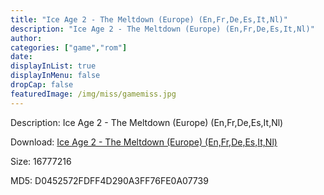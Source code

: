 ```yaml
---
title: "Ice Age 2 - The Meltdown (Europe) (En,Fr,De,Es,It,Nl)"
description: "Ice Age 2 - The Meltdown (Europe) (En,Fr,De,Es,It,Nl)"
author: 
categories: ["game","rom"]
date: 
displayInList: true
displayInMenu: false
dropCap: false
featuredImage: /img/miss/gamemiss.jpg
---
```


Description: Ice Age 2 - The Meltdown (Europe) (En,Fr,De,Es,It,Nl)

Download: <a style="text-decoration:underline;" href="https://mega.nz/#!6bZACYiT!Uiy6Cb7WwjIFsdZ4byo7L9W6VZhSm9zkai3V8x3Ze2Y" target = "_blank" rel = "nofollow" > Ice Age 2 - The Meltdown (Europe) (En,Fr,De,Es,It,Nl)</a>

Size: 16777216

MD5: D0452572FDFF4D290A3FF76FE0A07739

